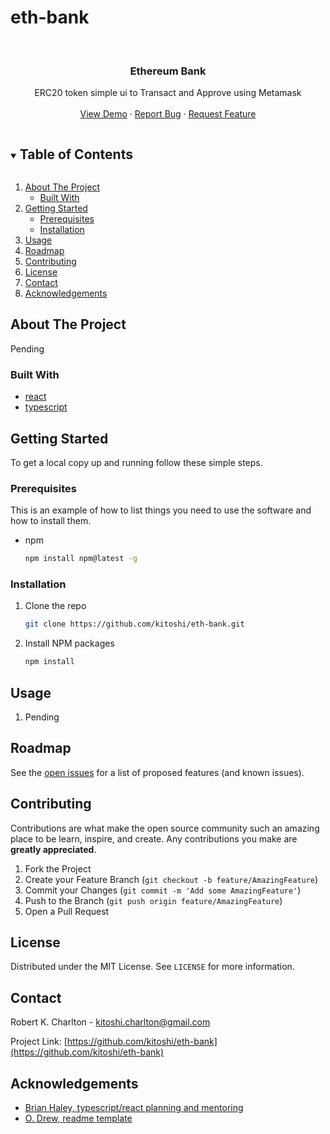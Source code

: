 # eth-bank



<!-- PROJECT LOGO -->
<br />
<p align="center">

  <h3 align="center">Ethereum Bank</h3>

  <p align="center">
    ERC20 token simple ui to Transact and Approve using Metamask
    <br />
    <br />
    <a href="https://master.d1bn868c3ra53h.amplifyapp.com/">View Demo</a>
    ·
    <a href="https://github.com/kitoshi/eth-bank/issues">Report Bug</a>
    ·
    <a href="https://github.com/kitoshi/eth-bank/issues">Request Feature</a>
  </p>
</p>

<!-- TABLE OF CONTENTS -->
<details open="open">
  <summary><h2 style="display: inline-block">Table of Contents</h2></summary>
  <ol>
    <li>
      <a href="#about-the-project">About The Project</a>
      <ul>
        <li><a href="#built-with">Built With</a></li>
      </ul>
    </li>
    <li>
      <a href="#getting-started">Getting Started</a>
      <ul>
        <li><a href="#prerequisites">Prerequisites</a></li>
        <li><a href="#installation">Installation</a></li>
      </ul>
    </li>
    <li><a href="#usage">Usage</a></li>
    <li><a href="#roadmap">Roadmap</a></li>
    <li><a href="#contributing">Contributing</a></li>
    <li><a href="#license">License</a></li>
    <li><a href="#contact">Contact</a></li>
    <li><a href="#acknowledgements">Acknowledgements</a></li>
  </ol>
</details>

<!-- ABOUT THE PROJECT -->

## About The Project

<p>Pending</p>


### Built With

- [react](https://reactjs.org)
- [typescript](https://www.typescriptlang.org/)

<!-- GETTING STARTED -->

## Getting Started

To get a local copy up and running follow these simple steps.

### Prerequisites

This is an example of how to list things you need to use the software and how to install them.

- npm
  ```sh
  npm install npm@latest -g
  ```

### Installation

1. Clone the repo
   ```sh
   git clone https://github.com/kitoshi/eth-bank.git
   ```
2. Install NPM packages
   ```sh
   npm install
   ```

<!-- USAGE EXAMPLES -->

## Usage

1. Pending

<!-- ROADMAP -->

## Roadmap

See the [open issues](https://github.com/kitoshi/eth-bank/issues) for a list of proposed features (and known issues).

<!-- CONTRIBUTING -->

## Contributing

Contributions are what make the open source community such an amazing place to be learn, inspire, and create. Any contributions you make are **greatly appreciated**.

1. Fork the Project
2. Create your Feature Branch (`git checkout -b feature/AmazingFeature`)
3. Commit your Changes (`git commit -m 'Add some AmazingFeature'`)
4. Push to the Branch (`git push origin feature/AmazingFeature`)
5. Open a Pull Request

<!-- LICENSE -->

## License

Distributed under the MIT License. See `LICENSE` for more information.

<!-- CONTACT -->

## Contact

Robert K. Charlton - kitoshi.charlton@gmail.com

Project Link: [https://github.com/kitoshi/eth-bank](https://github.com/kitoshi/eth-bank)

<!-- ACKNOWLEDGEMENTS -->

## Acknowledgements

- [Brian Haley, typescript/react planning and mentoring](https://github.com/brian-e-haley)
- [O. Drew, readme template](https://github.com/othneildrew/Best-README-Template)

<!-- MARKDOWN LINKS & IMAGES -->
<!-- https://www.markdownguide.org/basic-syntax/#reference-style-links -->


<!-- [![Contributors][contributors-shield]][contributors-url]
[![Forks][forks-shield]][forks-url]
[![Stargazers][stars-shield]][stars-url]
[![Issues][issues-shield]][issues-url]
[![MIT License][license-shield]][license-url]
[![LinkedIn][linkedin-shield]][linkedin-url]

[contributors-shield]: https://img.shields.io/github/contributors/kitoshi/eth-bank.svg?style=for-the-badge
[contributors-url]: https://github.com/kitoshi/eth-bank/graphs/contributors
[forks-shield]: https://img.shields.io/github/forks/kitoshi/eth-bank.svg?style=for-the-badge
[forks-url]: https://github.com/kitoshi/eth-bank/network/members
[stars-shield]: https://img.shields.io/github/stars/kitoshi/eth-bank.svg?style=for-the-badge
[stars-url]: https://github.com/kitoshi/eth-bank/stargazers
[issues-shield]: https://img.shields.io/github/issues/kitoshi/eth-bank.svg?style=for-the-badge
[issues-url]: https://github.com/kitoshi/eth-bank/issues
[license-shield]: https://img.shields.io/github/license/kitoshi/eth-bank.svg?style=for-the-badge
[license-url]: https://github.com/kitoshi/eth-bank/blob/master/LICENSE.txt
[linkedin-shield]: https://img.shields.io/badge/-LinkedIn-black.svg?style=for-the-badge&logo=linkedin&colorB=555
[linkedin-url]: https://www.linkedin.com/in/robert-k-charlton/  -->
